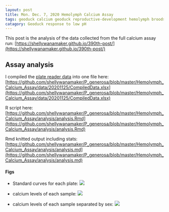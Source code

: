 ```yaml
---
layout: post
title: Mon. Dec. 7, 2020 Hemolymph Calcium Assay
tags: geoduck calcium geoduck reproductive-development hemolymph broodstock
catagory: Geoduck response to low pH 
---
```


This post is the analysis of the data collected from the full calcium assay run: [https://shellywanamaker.github.io/390th-post/](https://shellywanamaker.github.io/390th-post/)

## Assay analysis
I compiled the [plate reader data](https://github.com/shellywanamaker/P_generosa/tree/master/Hemolymph_Calcium_Assay/data/20201125) into one file here: [https://github.com/shellywanamaker/P_generosa/blob/master/Hemolymph_Calcium_Assay/data/20201125/CompiledData.xlsx](https://github.com/shellywanamaker/P_generosa/blob/master/Hemolymph_Calcium_Assay/data/20201125/CompiledData.xlsx)

R script here: [https://github.com/shellywanamaker/P_generosa/blob/master/Hemolymph_Calcium_Assay/analysis/analysis.Rmd](https://github.com/shellywanamaker/P_generosa/blob/master/Hemolymph_Calcium_Assay/analysis/analysis.Rmd)

Rmd knitted output including stats:
[https://github.com/shellywanamaker/P_generosa/blob/master/Hemolymph_Calcium_Assay/analysis/analysis.md](https://github.com/shellywanamaker/P_generosa/blob/master/Hemolymph_Calcium_Assay/analysis/analysis.md)

#### Figs

- Standard curves for each plate:
![](https://raw.githubusercontent.com/shellywanamaker/P_generosa/master/Hemolymph_Calcium_Assay/analysis/analysis_files/figure-gfm/unnamed-chunk-6-1.png)

- calcium levels of each sample:
![](https://raw.githubusercontent.com/shellywanamaker/P_generosa/master/Hemolymph_Calcium_Assay/analysis/analysis_files/figure-gfm/unnamed-chunk-10-1.png)

- calcium levels of each sample separated by sex:
![](https://raw.githubusercontent.com/shellywanamaker/P_generosa/master/Hemolymph_Calcium_Assay/analysis/analysis_files/figure-gfm/unnamed-chunk-12-1.png)
